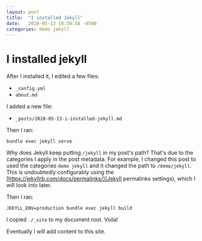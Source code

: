 ```yaml
---
layout: post
title:  "I installed Jekyll"
date:   2018-05-13 18:50:58 -0500
categories: demo jekyll
---
```



# I installed jekyll

After I installed it, I edited a few files:

* `_config.yml`
* `about.md`

I added a new file:
* `_posts/2018-05-13-i-installed-jekyll.md`

Then I ran:

    bundle exec jekyll serve

Why does Jekyll keep putting `/jekyll` in my post's path? That's due to the categories I apply in the post metadata. For example, I changed this post to used the categories `demo jekyll` and it changed the path to `/demo/jekyll`. This is undoubtedly configurably using the [https://jekyllrb.com/docs/permalinks/](Jekyll permalinks settings), which I will look into later.

Then I ran:

    JEKYLL_ENV=production bundle exec jekyll build

I copied `./_site` to my document root. Voila!

Eventually I will add content to this site.
